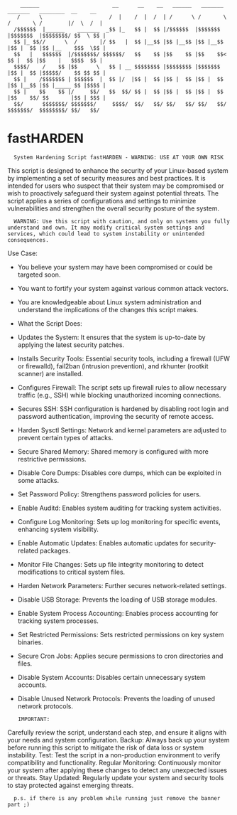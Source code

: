         ______                       __      __    __   ______   _______   _______   ________  __    __ 
       /      \                     /  |    /  |  /  | /      \ /       \ /       \ /        |/  \  /  |
      /$$$$$$  |______    _______  _$$ |_   $$ |  $$ |/$$$$$$  |$$$$$$$  |$$$$$$$  |$$$$$$$$/ $$  \ $$ |
      $$ |_ $$//      \  /       |/ $$   |  $$ |__$$ |$$ |__$$ |$$ |__$$ |$$ |  $$ |$$ |__    $$$  \$$ |
      $$   |   $$$$$$  |/$$$$$$$/ $$$$$$/   $$    $$ |$$    $$ |$$    $$< $$ |  $$ |$$    |   $$$$  $$ |
      $$$$/    /    $$ |$$      \   $$ | __ $$$$$$$$ |$$$$$$$$ |$$$$$$$  |$$ |  $$ |$$$$$/    $$ $$ $$ |
      $$ |    /$$$$$$$ | $$$$$$  |  $$ |/  |$$ |  $$ |$$ |  $$ |$$ |  $$ |$$ |__$$ |$$ |_____ $$ |$$$$ |
      $$ |    $$    $$ |/     $$/   $$  $$/ $$ |  $$ |$$ |  $$ |$$ |  $$ |$$    $$/ $$       |$$ | $$$ |
      $$/      $$$$$$$/ $$$$$$$/     $$$$/  $$/   $$/ $$/   $$/ $$/   $$/ $$$$$$$/  $$$$$$$$/ $$/   $$/ 
                                                                                                        
                                                               

# fastHARDEN

      System Hardening Script fastHARDEN - WARNING: USE AT YOUR OWN RISK

This script is designed to enhance the security of your Linux-based system by implementing a set of security measures and best practices. It is intended for users who suspect that their system may be compromised or wish to proactively safeguard their system against potential threats. The script applies a series of configurations and settings to minimize vulnerabilities and strengthen the overall security posture of the system.

      WARNING: Use this script with caution, and only on systems you fully understand and own. It may modify critical system settings and services, which could lead to system instability or unintended consequences.

Use Case:

* You believe your system may have been compromised or could be targeted soon.
* You want to fortify your system against various common attack vectors.
* You are knowledgeable about Linux system administration and understand the implications of the changes this script makes.
* What the Script Does:

* Updates the System: It ensures that the system is up-to-date by applying the latest security patches.
* Installs Security Tools: Essential security tools, including a firewall (UFW or firewalld), fail2ban (intrusion prevention), and rkhunter (rootkit scanner) are installed.
* Configures Firewall: The script sets up firewall rules to allow necessary traffic (e.g., SSH) while blocking unauthorized incoming connections.
* Secures SSH: SSH configuration is hardened by disabling root login and password authentication, improving the security of remote access.
* Harden Sysctl Settings: Network and kernel parameters are adjusted to prevent certain types of attacks.
* Secure Shared Memory: Shared memory is configured with more restrictive permissions.
* Disable Core Dumps: Disables core dumps, which can be exploited in some attacks.
* Set Password Policy: Strengthens password policies for users.
* Enable Auditd: Enables system auditing for tracking system activities.
* Configure Log Monitoring: Sets up log monitoring for specific events, enhancing system visibility.
* Enable Automatic Updates: Enables automatic updates for security-related packages.
* Monitor File Changes: Sets up file integrity monitoring to detect modifications to critical system files.
* Harden Network Parameters: Further secures network-related settings.
* Disable USB Storage: Prevents the loading of USB storage modules.
* Enable System Process Accounting: Enables process accounting for tracking system processes.
* Set Restricted Permissions: Sets restricted permissions on key system binaries.
* Secure Cron Jobs: Applies secure permissions to cron directories and files.
* Disable System Accounts: Disables certain unnecessary system accounts.
* Disable Unused Network Protocols: Prevents the loading of unused network protocols.

      IMPORTANT:

Carefully review the script, understand each step, and ensure it aligns with your needs and system configuration.
Backup: Always back up your system before running this script to mitigate the risk of data loss or system instability.
Test: Test the script in a non-production environment to verify compatibility and functionality.
Regular Monitoring: Continuously monitor your system after applying these changes to detect any unexpected issues or threats.
Stay Updated: Regularly update your system and security tools to stay protected against emerging threats.

      p.s. if there is any problem while running just remove the banner part ;)
